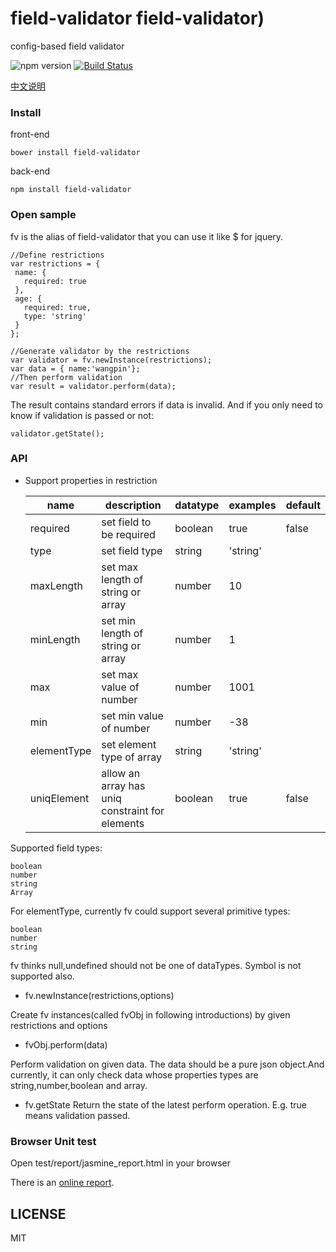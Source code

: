 # field-validator field-validator)
config-based field validator

![npm version](https://badge.fury.io/js/field-validator.svg) [![Build Status](https://travis-ci.org/field-validator/field-validator.svg)](https://travis-ci.org/field-validator/field-validator)

[中文说明](https://github.com/field-validator/field-validator/blob/master/README_zh.md)

### Install

front-end
```
bower install field-validator
```
back-end
```
npm install field-validator
```

### Open sample

fv is the alias of field-validator that you can use it like $ for jquery.

 ```
//Define restrictions
var restrictions = {
  name: {
    required: true
  },
  age: {
    required: true,
    type: 'string'
  }
};

//Generate validator by the restrictions
var validator = fv.newInstance(restrictions);
var data = { name:'wangpin'};
//Then perform validation
var result = validator.perform(data);

```

The result contains standard errors if data is invalid. And if you only need to know if validation is passed or not:
```
validator.getState();
```

### API
* Support properties in restriction

  |name|description|datatype|examples|default
  |-----|----------|---------|-------|-------
  |required|set field to be required |boolean|true|false
  |type|set field type|string|'string'|
  |maxLength|set max length of string or array|number|10|
  |minLength|set min length of string or array|number|1|
  |max|set max value of number|number|1001|
  |min|set min value of number|number|-38|
  |elementType|set element type of array|string|'string'|
  |uniqElement|allow an array has uniq constraint for elements|boolean|true|false

 Supported field types:
 ```
 boolean
 number
 string
 Array
 ```
 For elementType, currently fv could support several primitive types:
 ```
 boolean
 number
 string
 ```
 fv thinks null,undefined should not be one of dataTypes. Symbol is not supported also.

* fv.newInstance(restrictions,options)

 Create fv instances(called fvObj in following introductions) by given restrictions and options

* fvObj.perform(data)

 Perform validation on given data. The data should be a pure json object.And currently, it can only check data whose properties types are string,number,boolean and array.

* fv.getState
 Return the state of the latest perform operation. E.g. true means validation passed.

### Browser Unit test

Open test/report/jasmine_report.html in your browser

There is an [online report](http://field-validator.github.io/test/report/jasmine_report.online.html).


## LICENSE

MIT
